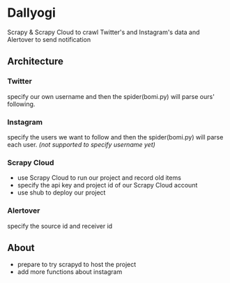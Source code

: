 # Dallyogi
Scrapy &amp; Scrapy Cloud to crawl Twitter's and Instagram's data and Alertover to send notification
## Architecture
### Twitter
specify our own username and then the spider(bomi.py) will parse ours' following.
### Instagram
specify the users we want to follow and then the spider(bomi.py) will parse each user. *(not supported to specify username yet)*
### Scrapy Cloud
* use Scrapy Cloud to run our project and record old items
* specify the api key and project id of our Scrapy Cloud account
* use shub to deploy our project
### Alertover
specify the source id and receiver id
## About
* prepare to try scrapyd to host the project
* add more functions about instagram
